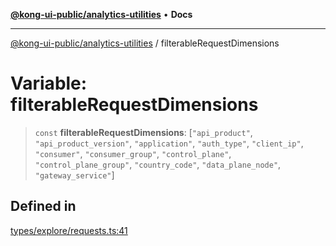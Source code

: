[**@kong-ui-public/analytics-utilities**](../README.md) • **Docs**

***

[@kong-ui-public/analytics-utilities](../README.md) / filterableRequestDimensions

# Variable: filterableRequestDimensions

> `const` **filterableRequestDimensions**: [`"api_product"`, `"api_product_version"`, `"application"`, `"auth_type"`, `"client_ip"`, `"consumer"`, `"consumer_group"`, `"control_plane"`, `"control_plane_group"`, `"country_code"`, `"data_plane_node"`, `"gateway_service"`]

## Defined in

[types/explore/requests.ts:41](https://github.com/Kong/public-ui-components/blob/main/packages/analytics/analytics-utilities/src/types/explore/requests.ts#L41)
